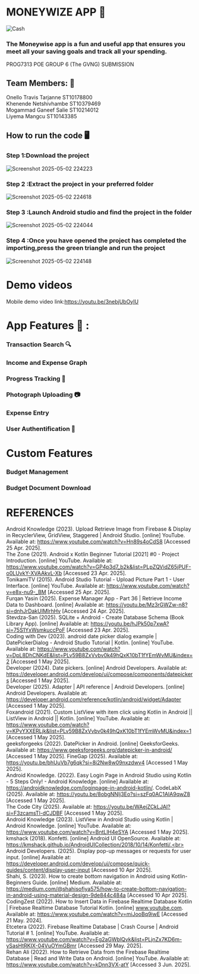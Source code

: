 # MONEYWIZE APP 💸

![Cash](https://github.com/user-attachments/assets/31c19bd9-e37a-4082-abb4-70211518f1e3)

### The Moneywise app is a fun and useful app that ensures you meet all your saving goals and track all your spending.


PROG7313 POE GROUP 6 (The GVNG) SUBMISSION 
## Team Members: 👷
Onello Travis Tarjanne ST10178800<br>
Khenende Netshivhambe ST10379469 <br>
Mogammad Ganeef Salie ST10214012 <br>
Liyema Mangcu ST10143385

## How to run the code 🖥️
### Step 1:Download the project
![Screenshot 2025-05-02 224223](https://github.com/user-attachments/assets/2bafe325-9941-43de-bf61-81d9b64eaa7b)
### Step 2 :Extract the project in your preferred folder
![Screenshot 2025-05-02 224618](https://github.com/user-attachments/assets/4536cdec-f2fe-4448-ba10-415b2dd5be35)


### Step 3 :Launch Android studio and find the project in the folder 
![Screenshot 2025-05-02 224044](https://github.com/user-attachments/assets/49ebb9c5-1a68-4af8-9079-662dd93c5f1a)

### Step 4 :Once you have opened the project has completed the importing,press the green triangle and run the project
![Screenshot 2025-05-02 224148](https://github.com/user-attachments/assets/b390c46b-6180-4311-b426-5df9f33f7073)

# Demo videos
Mobile demo video link:https://youtu.be/3nebjUbOyIU

# App Features 🧨  :
### Transaction Search 🔍
### Income and Expense Graph 
### Progress Tracking 👣
### Photograph Uploading 📷
### Expense Entry 
### User Authentification 🔏
# Custom Features 
### Budget Management
### Budget Document Download


#  REFERENCES
Android Knowledge (2023). Upload Retrieve Image from Firebase & Display in RecyclerView, GridView, Staggered | Android Studio. [online] YouTube. Available at: https://www.youtube.com/watch?v=Hn89s4oCdS8 [Accessed 25 Apr. 2025].<br>
The Zone (2021). Android x Kotlin Beginner Tutorial [2021] #0 - Project Introduction. [online] YouTube. Available at: https://www.youtube.com/watch?v=GP4p3d7_b2k&list=PLpZQVidZ65jPUF-o0LUvkY-XVAAkvL-Xb [Accessed 23 Apr. 2025].<br>
TonikamiTV (2015). Android Studio Tutorial - Upload Picture Part 1 - User Interface. [online] YouTube. Available at: https://www.youtube.com/watch?v=e8x-nu9-_BM [Accessed 25 Apr. 2025].<br>
Furqan Yasin (2025). Expense Manager App - Part 36 | Retrieve Income Data to Dashboard. [online] Available at: https://youtu.be/Mz3rGWZw-n8?si=dnhJrDakUIMlrhHv [Accessed 24 Apr. 2025].<br>
Stevdza-San (2025). SQLite + Android - Create Database Schema (Book Library App). [online] Available at: https://youtu.be/hJPk50p7xwA?si=75S1YxWsmkuccPoF [Accessed 23 Apr. 2025].<br>
Coding with Dev (2023). android date picker dialog example | DatePickerDialog - Android Studio Tutorial | Kotlin. [online] YouTube. Available at: https://www.youtube.com/watch?v=DpL8DhCNKdE&list=PLv59B8ZxVvbv0k49hQxK10bT1fYEmWvMU&index=2 [Accessed 1 May 2025].<br>
Developer (2024). Date pickers. [online] Android Developers. Available at: https://developer.android.com/develop/ui/compose/components/datepickers [Accessed 1 May 2025].<br>
Developer (2025). Adapter  |  API reference  |  Android Developers. [online] Android Developers. Available at: https://developer.android.com/reference/kotlin/android/widget/Adapter [Accessed 1 May 2025].<br>
Foxandroid (2021). Custom ListView with item click using Kotlin in Android || ListView in Android || Kotlin. [online] YouTube. Available at: https://www.youtube.com/watch?v=KPvYXXERLjk&list=PLv59B8ZxVvbv0k49hQxK10bT1fYEmWvMU&index=1 [Accessed 1 May 2025].<br>
geeksforgeeks (2022). DatePicker in Android. [online] GeeksforGeeks. Available at: https://www.geeksforgeeks.org/datepicker-in-android/ [Accessed 1 May 2025].
FineGap (2025). Available at: https://youtu.be/bhUuVb7g6qk?si=8i2Nw8w09nxzdwv4 [Accessed 1 May 2025].<br>
Android Knowledge. (2022). Easy Login Page in Android Studio using Kotlin - 5 Steps Only! - Android Knowledge. [online] Available at: https://androidknowledge.com/loginpage-in-android-kotlin/.
CodeLabX (2025). Available at: https://youtu.be/8obgNNlj3Eo?si=szFq0AC1AIA9qwZ8 [Accessed 1 May 2025].<br>
The Code City (2025). Available at: https://youtu.be/WAejZCkLJAI?si=F3zcamsTl-dCJDBF [Accessed 1 May 2025].<br>
Android Knowledge (2023). ListView in Android Studio using Kotlin | Android Knowledge. [online] YouTube. Available at: https://www.youtube.com/watch?v=BntLlH4eSYA [Accessed 1 May 2025].<br>
kmshack (2018). Konfetti. [online] Android UI OpenSource. Available at: https://kmshack.github.io/AndroidUICollection/2018/10/14/Konfetti/.<br>
‌Android Developers. (2025). Display pop-up messages or requests for user input. [online] Available at: https://developer.android.com/develop/ui/compose/quick-guides/content/display-user-input [Accessed 10 Apr 2025].<br>
Shahi, S. (2023). How to create bottom navigation in Android using Kotlin- Beginners Guide. [online] Medium. Available at: https://medium.com/@shahisofiya575/how-to-create-bottom-navigation-in-android-using-material-design-9de844c484a [Accessed 10 Apr 2025].<br>
CodingZest (2022). How to Insert Data in Firebase Realtime Database Kotlin | Firebase Realtime Database Tutorial Kotlin. [online] www.youtube.com. Available at: https://www.youtube.com/watch?v=miJooBq9iwE [Accessed 21 May. 2024].<br>
Etcetera (2022). Firebase Realtime Database | Crash Course | Android Tutorial # 1. [online] YouTube. Available at: https://www.youtube.com/watch?v=Eg2aGWblQvk&list=PLjnZx7KD6m-ySasHtRKIX-04VuOYmGBmr [Accessed 29 May. 2025].<br>
Rehan Ali (2022). How to Retrieve Data from the Firebase Realtime Database | Read and Write Data on Android. [online] YouTube. Available at: https://www.youtube.com/watch?v=kDnn3VX-atY [Accessed 3 Jun. 2025].<br>


